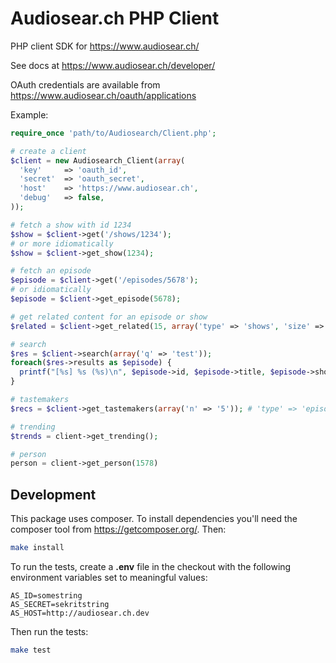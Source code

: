 Audiosear.ch PHP Client
=========================================

PHP client SDK for https://www.audiosear.ch/

See docs at https://www.audiosear.ch/developer/

OAuth credentials are available from https://www.audiosear.ch/oauth/applications

Example:

```php
require_once 'path/to/Audiosearch/Client.php';

# create a client
$client = new Audiosearch_Client(array(
  'key'     => 'oauth_id',
  'secret'  => 'oauth_secret',
  'host'    => 'https://www.audiosear.ch',
  'debug'   => false,
));

# fetch a show with id 1234
$show = $client->get('/shows/1234');
# or more idiomatically
$show = $client->get_show(1234);

# fetch an episode
$episode = $client->get('/episodes/5678');
# or idiomatically
$episode = $client->get_episode(5678);

# get related content for an episode or show
$related = $client->get_related(15, array('type' => 'shows', 'size' => 5, 'from' => 5)); # id is required, type: 'episodes' is default

# search
$res = $client->search(array('q' => 'test'));
foreach($res->results as $episode) {
  printf("[%s] %s (%s)\n", $episode->id, $episode->title, $episode->show_title);
}

# tastemakers
$recs = $client->get_tastemakers(array('n' => '5')); # 'type' => 'episodes' is the default, may also specify 'type' => 'shows'

# trending
$trends = client->get_trending();

# person
person = client->get_person(1578)

```

## Development

This package uses composer. To install dependencies you'll need the composer tool
from https://getcomposer.org/. Then:

```bash
make install
```

To run the tests, create a **.env** file in the checkout
with the following environment variables set to meaningful values:

```
AS_ID=somestring
AS_SECRET=sekritstring
AS_HOST=http://audiosear.ch.dev
```

Then run the tests:

```bash
make test
```

